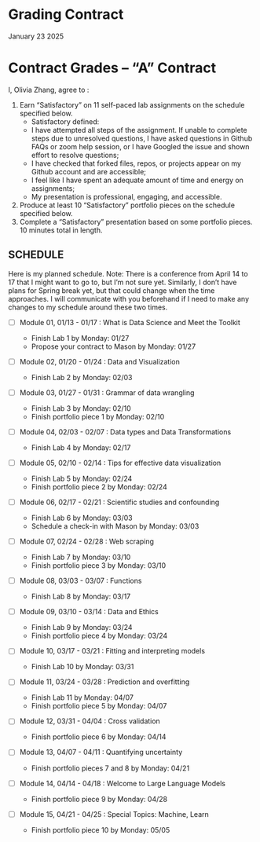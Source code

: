 Grading Contract
================
January 23 2025

<!-- This contract is adapted from Annie Somerville's contract https://github.com/anniehsom -->

# Contract Grades – “A” Contract

I, Olivia Zhang, agree to :

1)  Earn “Satisfactory” on 11 self-paced lab assignments on the schedule
    specified below.
    - Satisfactory defined:
    - I have attempted all steps of the assignment. If unable to
      complete steps due to unresolved questions, I have asked questions
      in Github FAQs or zoom help session, or I have Googled the issue
      and shown effort to resolve questions;
    - I have checked that forked files, repos, or projects appear on my
      Github account and are accessible;
    - I feel like I have spent an adequate amount of time and energy on
      assignments;
    - My presentation is professional, engaging, and accessible.
2)  Produce at least 10 “Satisfactory” portfolio pieces on the schedule
    specified below.
3)  Complete a “Satisfactory” presentation based on some portfolio
    pieces. 10 minutes total in length.

## SCHEDULE

Here is my planned schedule. Note: There is a conference from April 14
to 17 that I might want to go to, but I’m not sure yet. Similarly, I
don’t have plans for Spring break yet, but that could change when the
time approaches. I will communicate with you beforehand if I need to
make any changes to my schedule around these two times.

- [ ] Module 01, 01/13 - 01/17 : What is Data Science and Meet the
  Toolkit

  - Finish Lab 1 by Monday: 01/27
  - Propose your contract to Mason by Monday: 01/27

- [ ] Module 02, 01/20 - 01/24 : Data and Visualization

  - Finish Lab 2 by Monday: 02/03

- [ ] Module 03, 01/27 - 01/31 : Grammar of data wrangling

  - Finish Lab 3 by Monday: 02/10
  - Finish portfolio piece 1 by Monday: 02/10

- [ ] Module 04, 02/03 - 02/07 : Data types and Data Transformations

  - Finish Lab 4 by Monday: 02/17

- [ ] Module 05, 02/10 - 02/14 : Tips for effective data visualization

  - Finish Lab 5 by Monday: 02/24
  - Finish portfolio piece 2 by Monday: 02/24

- [ ] Module 06, 02/17 - 02/21 : Scientific studies and confounding

  - Finish Lab 6 by Monday: 03/03
  - Schedule a check-in with Mason by Monday: 03/03

- [ ] Module 07, 02/24 - 02/28 : Web scraping

  - Finish Lab 7 by Monday: 03/10
  - Finish portfolio piece 3 by Monday: 03/10

- [ ] Module 08, 03/03 - 03/07 : Functions

  - Finish Lab 8 by Monday: 03/17

- [ ] Module 09, 03/10 - 03/14 : Data and Ethics

  - Finish Lab 9 by Monday: 03/24
  - Finish portfolio piece 4 by Monday: 03/24

- [ ] Module 10, 03/17 - 03/21 : Fitting and interpreting models

  - Finish Lab 10 by Monday: 03/31

- [ ] Module 11, 03/24 - 03/28 : Prediction and overfitting

  - Finish Lab 11 by Monday: 04/07
  - Finish portfolio piece 5 by Monday: 04/07

- [ ] Module 12, 03/31 - 04/04 : Cross validation

  - Finish portfolio piece 6 by Monday: 04/14

- [ ] Module 13, 04/07 - 04/11 : Quantifying uncertainty

  - Finish portfolio pieces 7 and 8 by Monday: 04/21

- [ ] Module 14, 04/14 - 04/18 : Welcome to Large Language Models

  - Finish portfolio piece 9 by Monday: 04/28

- [ ] Module 15, 04/21 - 04/25 : Special Topics: Machine, Learn

  - Finish portfolio piece 10 by Monday: 05/05
